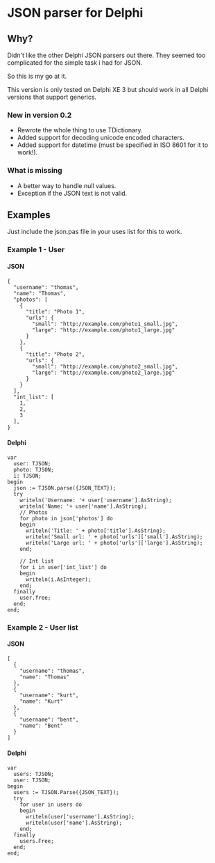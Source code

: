 # JSON parser for Delphi

## Why?
Didn't like the other Delphi JSON parsers out there.
They seemed too complicated for the simple task i had for JSON.

So this is my go at it.

This version is only tested on Delphi XE 3 but should work in all Delphi versions that support generics.

### New in version 0.2

  - Rewrote the whole thing to use TDictionary.
  - Added support for decoding unicode encoded characters.
  - Added support for datetime (must be specified in ISO 8601 for it to work!).

### What is missing

  - A better way to handle null values.
  - Exception if the JSON text is not valid.

## Examples

Just include the json.pas file in your uses list for this to work.

### Example 1 - User

#### JSON
    {
      "username": "thomas",
      "name": "Thomas",
      "photos": [
        {
          "title": "Photo 1",
          "urls": {
            "small": "http://example.com/photo1_small.jpg",
            "large": "http://example.com/photo1_large.jpg"
          }
        },
        {
          "title": "Photo 2",
          "urls": {
            "small": "http://example.com/photo2_small.jpg",
            "large": "http://example.com/photo2_large.jpg"
          }
        }
      ],
      "int_list": [
        1,
        2,
        3
      ],
    }
  
#### Delphi 
    var
      user: TJSON;
      photo: TJSON;
      i: TJSON;
    begin
      json := TJSON.parse({JSON_TEXT});
      try
        writeln('Username: '+ user['username'].AsString);
        writeln('Name: '+ user['name'].AsString);
        // Photos
        for photo in json['photos'] do
        begin
          writeln('Title: ' + photo['title'].AsString);
          writeln('Small url: ' + photo['urls']['small'].AsString);
          writeln('Large url: ' + photo['urls']['large'].AsString);
        end;
  
        // Int list
        for i in user['int_list'] do
        begin
          writeln(i.AsInteger);
        end;
      finally
        user.free;
      end;
    end;
    
### Example 2 - User list
#### JSON
    [
      {
        "username": "thomas",
        "name": "Thomas"
      },
      {
        "username": "kurt",
        "name": "Kurt"
      },
      {
        "username": "bent",
        "name": "Bent"
      }
    ]
    
#### Delphi
    var
      users: TJSON;
      user: TJSON;
    begin
      users := TJSON.Parse({JSON_TEXT});
      try
        for user in users do
        begin
          writeln(user['username'].AsString);
          writeln(user['name'].AsString);
        end;
      finally
        users.Free;
      end;
    end;
    
